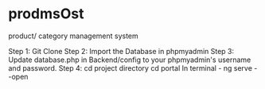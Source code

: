 # prodmsOst
product/ category management system

Step 1: Git Clone
Step 2: Import the Database in phpmyadmin
Step 3: Update database.php in Backend/config to your phpmyadmin's username and password.
Step 4: cd project directory
        cd portal
        In terminal - ng serve --open
        
